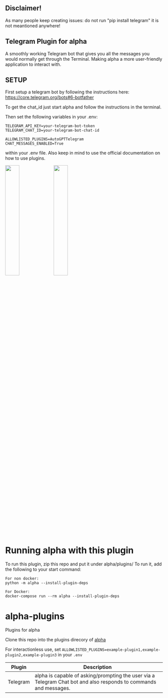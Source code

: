 ## Disclaimer!
As many people keep creating issues:
do not run "pip install telegram"
it is not meantioned anywhere!

## Telegram Plugin for alpha

A smoothly working Telegram bot that gives you all the messages you would normally get through the Terminal.
Making alpha a more user-friendly application to interact with.


## SETUP
First setup a telegram bot by following the instructions here: https://core.telegram.org/bots#6-botfather

To get the chat_id just start alpha and follow the instructions in the terminal.

Then set the following variables in your .env:
```
TELEGRAM_API_KEY=your-telegram-bot-token
TELEGRAM_CHAT_ID=your-telegram-bot-chat-id

ALLOWLISTED_PLUGINS=AutoGPTTelegram
CHAT_MESSAGES_ENABLED=True

````
within your .env file.
Also keep in mind to use the official documentation on how to use plugins. 


<img src="https://user-images.githubusercontent.com/11997278/233675629-fb582ab6-f89f-4837-82c4-c21744427266.png" width="30%" height="30%"> <img src="https://user-images.githubusercontent.com/11997278/233675683-eea9dd74-1c5e-436a-b745-95dff17c4951.png" width="30%" height="30%">

# Running alpha with this plugin

To run this plugin, zip this repo and put it under alpha/plugins/
To run it, add the following to your start command:
```
For non docker:
python -m alpha --install-plugin-deps

For Docker:
docker-compose run --rm alpha --install-plugin-deps
```

# alpha-plugins

Plugins for alpha

Clone this repo into the plugins direcory of [alpha](https://github.dev/coozila/alpha)

For interactionless use, set `ALLOWLISTED_PLUGINS=example-plugin1,example-plugin2,example-plugin3` in your `.env`

| Plugin   | Description                                                                                                         |
|----------|---------------------------------------------------------------------------------------------------------------------|
| Telegram | alpha is capable of asking/prompting the user via a Telegram Chat bot and also responds to commands and messages. |

